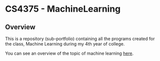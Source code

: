 # CS4375 - MachineLearning
## Overview

This is a repository (sub-portfolio) containing all the programs created for the class, Machine Learning during my 4th year of college.

You can see an overview of the topic of machine learning [here](Overview%20of%20ML.pdf).